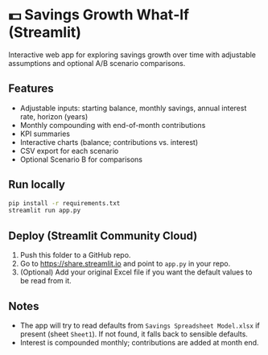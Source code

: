 # 💵 Savings Growth What‑If (Streamlit)

Interactive web app for exploring savings growth over time with adjustable assumptions and optional A/B scenario comparisons.

## Features
- Adjustable inputs: starting balance, monthly savings, annual interest rate, horizon (years)
- Monthly compounding with end-of-month contributions
- KPI summaries
- Interactive charts (balance; contributions vs. interest)
- CSV export for each scenario
- Optional Scenario B for comparisons

## Run locally
```bash
pip install -r requirements.txt
streamlit run app.py
```

## Deploy (Streamlit Community Cloud)
1. Push this folder to a GitHub repo.
2. Go to https://share.streamlit.io and point to `app.py` in your repo.
3. (Optional) Add your original Excel file if you want the default values to be read from it.

## Notes
- The app will try to read defaults from `Savings Spreadsheet Model.xlsx` if present (sheet `Sheet1`). If not found, it falls back to sensible defaults.
- Interest is compounded monthly; contributions are added at month end.
